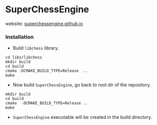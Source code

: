# SuperChessEngine

website: [superchessengine.github.io](superchessengine.github.io)

### Installation

- Build `libchess` library.

```
cd libs/libchess
mkdir build
cd build
cmake -DCMAKE_BUILD_TYPE=Release  ..
make
```

- Now build `SuperChessEngine`, go back to root dir of the repository.

```
mkdir build
cd build
cmake  -DCMAKE_BUILD_TYPE=Release ..
make
```

- `SuperChessEngine` executable will be created in the build directory.
